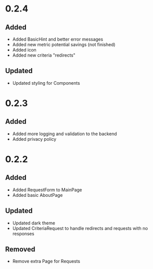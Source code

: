 # 0.2.4

## Added

-   Added BasicHint and better error messages
-   Added new metric potential savings (not finished)
-   Added icon
-   Added new criteria "redirects"

## Updated

-   Updated styling for Components

# 0.2.3

## Added

-   Added more logging and validation to the backend
-   Added privacy policy

# 0.2.2

## Added

-   Added RequestForm to MainPage
-   Added basic AboutPage

## Updated

-   Updated dark theme
-   Updated CriteriaRequest to handle redirects and requests with no responses

## Removed

-   Remove extra Page for Requests
